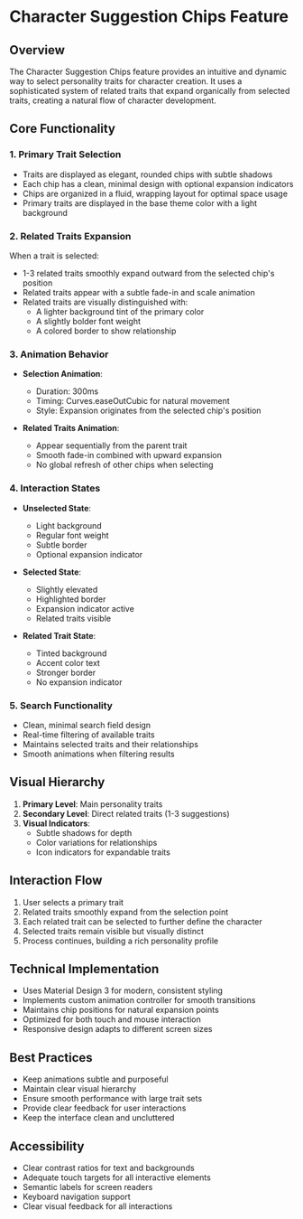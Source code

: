 # Character Suggestion Chips Feature

## Overview
The Character Suggestion Chips feature provides an intuitive and dynamic way to select personality traits for character creation. It uses a sophisticated system of related traits that expand organically from selected traits, creating a natural flow of character development.

## Core Functionality

### 1. Primary Trait Selection
- Traits are displayed as elegant, rounded chips with subtle shadows
- Each chip has a clean, minimal design with optional expansion indicators
- Chips are organized in a fluid, wrapping layout for optimal space usage
- Primary traits are displayed in the base theme color with a light background

### 2. Related Traits Expansion
When a trait is selected:
- 1-3 related traits smoothly expand outward from the selected chip's position
- Related traits appear with a subtle fade-in and scale animation
- Related traits are visually distinguished with:
  - A lighter background tint of the primary color
  - A slightly bolder font weight
  - A colored border to show relationship

### 3. Animation Behavior
- **Selection Animation**: 
  - Duration: 300ms
  - Timing: Curves.easeOutCubic for natural movement
  - Style: Expansion originates from the selected chip's position
  
- **Related Traits Animation**:
  - Appear sequentially from the parent trait
  - Smooth fade-in combined with upward expansion
  - No global refresh of other chips when selecting

### 4. Interaction States
- **Unselected State**:
  - Light background
  - Regular font weight
  - Subtle border
  - Optional expansion indicator

- **Selected State**:
  - Slightly elevated
  - Highlighted border
  - Expansion indicator active
  - Related traits visible

- **Related Trait State**:
  - Tinted background
  - Accent color text
  - Stronger border
  - No expansion indicator

### 5. Search Functionality
- Clean, minimal search field design
- Real-time filtering of available traits
- Maintains selected traits and their relationships
- Smooth animations when filtering results

## Visual Hierarchy
1. **Primary Level**: Main personality traits
2. **Secondary Level**: Direct related traits (1-3 suggestions)
3. **Visual Indicators**: 
   - Subtle shadows for depth
   - Color variations for relationships
   - Icon indicators for expandable traits

## Interaction Flow
1. User selects a primary trait
2. Related traits smoothly expand from the selection point
3. Each related trait can be selected to further define the character
4. Selected traits remain visible but visually distinct
5. Process continues, building a rich personality profile

## Technical Implementation
- Uses Material Design 3 for modern, consistent styling
- Implements custom animation controller for smooth transitions
- Maintains chip positions for natural expansion points
- Optimized for both touch and mouse interaction
- Responsive design adapts to different screen sizes

## Best Practices
- Keep animations subtle and purposeful
- Maintain clear visual hierarchy
- Ensure smooth performance with large trait sets
- Provide clear feedback for user interactions
- Keep the interface clean and uncluttered

## Accessibility
- Clear contrast ratios for text and backgrounds
- Adequate touch targets for all interactive elements
- Semantic labels for screen readers
- Keyboard navigation support
- Clear visual feedback for all interactions 